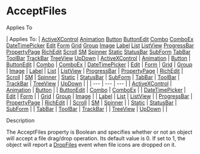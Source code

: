 




<h1 class="heading"><span class="name">AcceptFiles</span></h1>

Applies To

| Applies To: | [ActiveXControl](./activexcontrol.md) [Animation](./animation.md) [Button](./button.md) [ButtonEdit](./buttonedit.md) [Combo](./combo.md) [ComboEx](./comboex.md) [DateTimePicker](./datetimepicker.md) [Edit](./edit.md) [Form](./form.md) [Grid](./grid.md) [Group](./group.md) [Image](./image.md) [Label](./label.md) [List](./list.md) [ListView](./listview.md) [ProgressBar](./progressbar.md) [PropertyPage](./propertypage.md) [RichEdit](./richedit.md) [Scroll](./scroll.md) [SM](./sm.md) [Spinner](./spinner.md) [Static](./static.md) [StatusBar](./statusbar.md) [SubForm](./subform.md) [TabBar](./tabbar.md) [ToolBar](./toolbar.md) [TrackBar](./trackbar.md) [TreeView](./treeview.md) [UpDown](./updown.md) | [ActiveXControl](./activexcontrol.md) | [Animation](./animation.md) | [Button](./button.md) | [ButtonEdit](./buttonedit.md) | [Combo](./combo.md) | [ComboEx](./comboex.md) | [DateTimePicker](./datetimepicker.md) | [Edit](./edit.md) | [Form](./form.md) | [Grid](./grid.md) | [Group](./group.md) | [Image](./image.md) | [Label](./label.md) | [List](./list.md) | [ListView](./listview.md) | [ProgressBar](./progressbar.md) | [PropertyPage](./propertypage.md) | [RichEdit](./richedit.md) | [Scroll](./scroll.md) | [SM](./sm.md) | [Spinner](./spinner.md) | [Static](./static.md) | [StatusBar](./statusbar.md) | [SubForm](./subform.md) | [TabBar](./tabbar.md) | [ToolBar](./toolbar.md) | [TrackBar](./trackbar.md) | [TreeView](./treeview.md) | [UpDown](./updown.md) |  |
| --- | --- | ---  |
| [ActiveXControl](./activexcontrol.md) | [Animation](./animation.md) | [Button](./button.md) |
| [ButtonEdit](./buttonedit.md) | [Combo](./combo.md) | [ComboEx](./comboex.md) |
| [DateTimePicker](./datetimepicker.md) | [Edit](./edit.md) | [Form](./form.md) |
| [Grid](./grid.md) | [Group](./group.md) | [Image](./image.md) |
| [Label](./label.md) | [List](./list.md) | [ListView](./listview.md) |
| [ProgressBar](./progressbar.md) | [PropertyPage](./propertypage.md) | [RichEdit](./richedit.md) |
| [Scroll](./scroll.md) | [SM](./sm.md) | [Spinner](./spinner.md) |
| [Static](./static.md) | [StatusBar](./statusbar.md) | [SubForm](./subform.md) |
| [TabBar](./tabbar.md) | [ToolBar](./toolbar.md) | [TrackBar](./trackbar.md) |
| [TreeView](./treeview.md) | [UpDown](./updown.md) |  |


Description


The AcceptFiles property is Boolean and specifies whether or not an object will accept a file drag/drop operation. Its default value is 0. If set to 1, the object will report a [DropFiles](./dropfiles.md) event when file icons are dropped on it.



